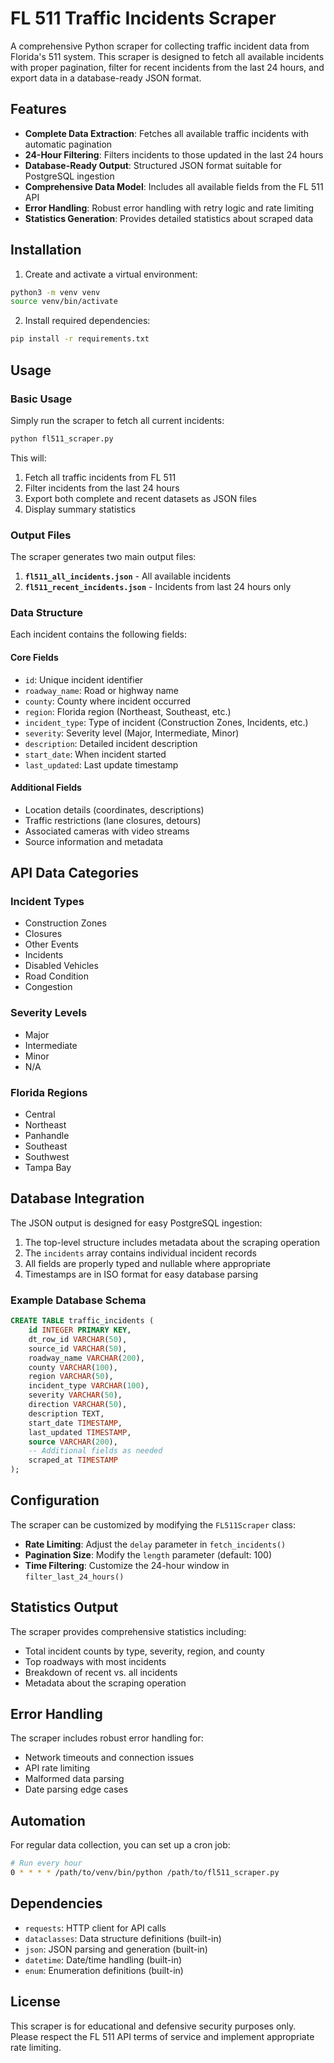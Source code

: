 # FL 511 Traffic Incidents Scraper

A comprehensive Python scraper for collecting traffic incident data from Florida's 511 system. This scraper is designed to fetch all available incidents with proper pagination, filter for recent incidents from the last 24 hours, and export data in a database-ready JSON format.

## Features

- **Complete Data Extraction**: Fetches all available traffic incidents with automatic pagination
- **24-Hour Filtering**: Filters incidents to those updated in the last 24 hours
- **Database-Ready Output**: Structured JSON format suitable for PostgreSQL ingestion
- **Comprehensive Data Model**: Includes all available fields from the FL 511 API
- **Error Handling**: Robust error handling with retry logic and rate limiting
- **Statistics Generation**: Provides detailed statistics about scraped data

## Installation

1. Create and activate a virtual environment:
```bash
python3 -m venv venv
source venv/bin/activate
```

2. Install required dependencies:
```bash
pip install -r requirements.txt
```

## Usage

### Basic Usage

Simply run the scraper to fetch all current incidents:

```bash
python fl511_scraper.py
```

This will:
1. Fetch all traffic incidents from FL 511
2. Filter incidents from the last 24 hours
3. Export both complete and recent datasets as JSON files
4. Display summary statistics

### Output Files

The scraper generates two main output files:

1. **`fl511_all_incidents.json`** - All available incidents
2. **`fl511_recent_incidents.json`** - Incidents from last 24 hours only

### Data Structure

Each incident contains the following fields:

#### Core Fields
- `id`: Unique incident identifier
- `roadway_name`: Road or highway name
- `county`: County where incident occurred
- `region`: Florida region (Northeast, Southeast, etc.)
- `incident_type`: Type of incident (Construction Zones, Incidents, etc.)
- `severity`: Severity level (Major, Intermediate, Minor)
- `description`: Detailed incident description
- `start_date`: When incident started
- `last_updated`: Last update timestamp

#### Additional Fields
- Location details (coordinates, descriptions)
- Traffic restrictions (lane closures, detours)
- Associated cameras with video streams
- Source information and metadata

## API Data Categories

### Incident Types
- Construction Zones
- Closures  
- Other Events
- Incidents
- Disabled Vehicles
- Road Condition
- Congestion

### Severity Levels
- Major
- Intermediate
- Minor
- N/A

### Florida Regions
- Central
- Northeast
- Panhandle
- Southeast
- Southwest
- Tampa Bay

## Database Integration

The JSON output is designed for easy PostgreSQL ingestion:

1. The top-level structure includes metadata about the scraping operation
2. The `incidents` array contains individual incident records
3. All fields are properly typed and nullable where appropriate
4. Timestamps are in ISO format for easy database parsing

### Example Database Schema

```sql
CREATE TABLE traffic_incidents (
    id INTEGER PRIMARY KEY,
    dt_row_id VARCHAR(50),
    source_id VARCHAR(50),
    roadway_name VARCHAR(200),
    county VARCHAR(100),
    region VARCHAR(50),
    incident_type VARCHAR(100),
    severity VARCHAR(50),
    direction VARCHAR(50),
    description TEXT,
    start_date TIMESTAMP,
    last_updated TIMESTAMP,
    source VARCHAR(200),
    -- Additional fields as needed
    scraped_at TIMESTAMP
);
```

## Configuration

The scraper can be customized by modifying the `FL511Scraper` class:

- **Rate Limiting**: Adjust the `delay` parameter in `fetch_incidents()`
- **Pagination Size**: Modify the `length` parameter (default: 100)
- **Time Filtering**: Customize the 24-hour window in `filter_last_24_hours()`

## Statistics Output

The scraper provides comprehensive statistics including:

- Total incident counts by type, severity, region, and county
- Top roadways with most incidents
- Breakdown of recent vs. all incidents
- Metadata about the scraping operation

## Error Handling

The scraper includes robust error handling for:

- Network timeouts and connection issues
- API rate limiting
- Malformed data parsing
- Date parsing edge cases

## Automation

For regular data collection, you can set up a cron job:

```bash
# Run every hour
0 * * * * /path/to/venv/bin/python /path/to/fl511_scraper.py
```

## Dependencies

- `requests`: HTTP client for API calls
- `dataclasses`: Data structure definitions (built-in)
- `json`: JSON parsing and generation (built-in)
- `datetime`: Date/time handling (built-in)
- `enum`: Enumeration definitions (built-in)

## License

This scraper is for educational and defensive security purposes only. Please respect the FL 511 API terms of service and implement appropriate rate limiting.